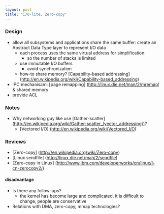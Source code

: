 ```yaml
---
layout: post
title: "I/O-lite, Zero-copy"
---
```


### Design
* allow all subsystems and applications share the same buffer: create an Abstract Data Type layer to represent I/O data
    * each process uses the same virtual address for simplification
        * so the number of stacks is limited
    * use immutable I/O buffers
        * avoid synchronization
    * how-to share memory? [Capability-based addressing] (http://en.wikipedia.org/wiki/Capability-based_addressing)
* IPC mechanisam: [page remapping] (http://linux.die.net/man/2/mremap) & shared memory
* provide ACL

### Notes
* Why networking guy like use [Gather-scatter] (http://en.wikipedia.org/wiki/Gather-scatter_(vector_addressing))?
    * [Vectored I/O] (http://en.wikipedia.org/wiki/Vectored_I/O)

### Reviews
* [Zero-copy] (http://en.wikipedia.org/wiki/Zero-copy)
* [Linux sendfile] (http://linux.die.net/man/2/sendfile)
* [Zero-copy in Linux] (http://www.ibm.com/developerworks/cn/linux/l-cn-zerocopy2/)

#### disadvantage
* Is there any follow-ups?
    * the kernel has become large and complicated, it is difficult to change, people are conservative
* Relations with DMA, zero-copy, mmap technologies?
